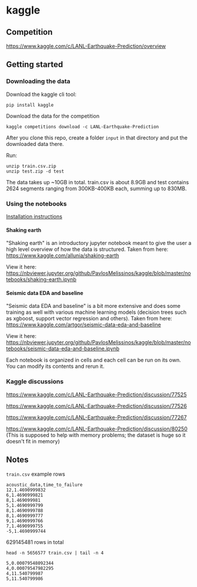 # kaggle

## Competition

https://www.kaggle.com/c/LANL-Earthquake-Prediction/overview

## Getting started

### Downloading the data

Download the kaggle cli tool:

`pip install kaggle`

Download the data for the competition

`kaggle competitions download -c LANL-Earthquake-Prediction`

After you clone this repo, create a folder `input` in that directory and put the downloaded data there.

Run:
```
unzip train.csv.zip
unzip test.zip -d test
```

The data takes up ~10GB in total. train.csv is about 8.9GB and test contains 2624 segments ranging from 300KB-400KB each, summing up to 830MB.

### Using the notebooks

[Installation instructions](docker/README.md)

#### Shaking earth

"Shaking earth" is an introductory jupyter notebook meant to give the user a high level overview of how the data is structured. Taken from here: https://www.kaggle.com/allunia/shaking-earth

View it here: https://nbviewer.jupyter.org/github/PavlosMelissinos/kaggle/blob/master/notebooks/shaking-earth.ipynb

#### Seismic data EDA and baseline

"Seismic data EDA and baseline" is a bit more extensive and does some training as well with various machine learning models (decision trees such as xgboost, support vector regression and others). Taken from here: https://www.kaggle.com/artgor/seismic-data-eda-and-baseline

View it here: https://nbviewer.jupyter.org/github/PavlosMelissinos/kaggle/blob/master/notebooks/seismic-data-eda-and-baseline.ipynb

Each notebook is organized in cells and each cell can be run on its own. You can modify its contents and rerun it.


### Kaggle discussions

https://www.kaggle.com/c/LANL-Earthquake-Prediction/discussion/77525

https://www.kaggle.com/c/LANL-Earthquake-Prediction/discussion/77526

https://www.kaggle.com/c/LANL-Earthquake-Prediction/discussion/77267

https://www.kaggle.com/c/LANL-Earthquake-Prediction/discussion/80250 (This is supposed to help with memory problems; the dataset is huge so it doesn't fit in memory)


## Notes

`train.csv` example rows

```
acoustic_data,time_to_failure
12,1.4690999832
6,1.4690999821
8,1.469099981
5,1.4690999799
8,1.4690999788
8,1.4690999777
9,1.4690999766
7,1.4690999755
-5,1.4690999744
```

629145481 rows in total


`head -n 5656577 train.csv | tail -n 4`

```
5,0.00079548092344
4,0.00079547982295
4,11.540799987
5,11.540799986
```
